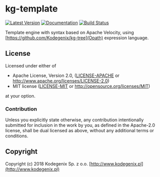 # kg-template

[![Latest Version](https://img.shields.io/crates/v/kg-template.svg)](https://crates.io/crates/kg-template)
[![Documentation](https://docs.rs/kg-template/badge.svg)](https://docs.rs/kg-template)
[![Build Status](https://travis-ci.com/Kodegenix/kg-template.svg?branch=master)](https://travis-ci.com/Kodegenix/kg-template)

Template engine with syntax based on Apache Velocity, using [https://github.com/Kodegenix/kg-tree](Opath) expression language.

## License

Licensed under either of
* Apache License, Version 2.0, ([LICENSE-APACHE](LICENSE-APACHE) or http://www.apache.org/licenses/LICENSE-2.0)
* MIT license ([LICENSE-MIT](LICENSE-MIT) or http://opensource.org/licenses/MIT)

at your option.

### Contribution

Unless you explicitly state otherwise, any contribution intentionally submitted
for inclusion in the work by you, as defined in the Apache-2.0 license, shall be dual licensed as above, without any
additional terms or conditions.

## Copyright

Copyright (c) 2018 Kodegenix Sp. z o.o. [http://www.kodegenix.pl](http://www.kodegenix.pl)
